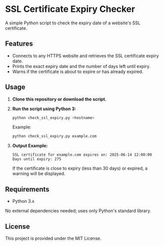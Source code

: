 # SSL Certificate Expiry Checker

A simple Python script to check the expiry date of a website's SSL certificate.

## Features

- Connects to any HTTPS website and retrieves the SSL certificate expiry date.
- Prints the exact expiry date and the number of days left until expiry.
- Warns if the certificate is about to expire or has already expired.

## Usage

1. **Clone this repository or download the script.**
2. **Run the script using Python 3:**

    ```sh
    python check_ssl_expiry.py <hostname>
    ```

    Example:
    ```sh
    python check_ssl_expiry.py example.com
    ```

3. **Output Example:**

    ```
    SSL certificate for example.com expires on: 2025-06-14 12:00:00
    Days until expiry: 275
    ```

    If the certificate is close to expiry (less than 30 days) or expired, a warning will be displayed.

## Requirements

- Python 3.x

No external dependencies needed; uses only Python's standard library.

## License

This project is provided under the MIT License.
